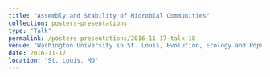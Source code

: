 ```yaml
---
title: "Assembly and Stability of Microbial Communities"
collection: posters-presentations
type: "Talk"
permalink: /posters-presentations/2016-11-17-talk-18
venue: "Washington University in St. Louis, Evolution, Ecology and Population Biology Seminar"
date: 2016-11-17
location: "St. Louis, MO"
---
```

